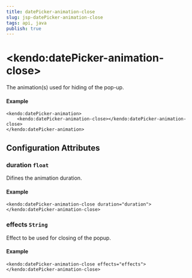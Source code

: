 ```yaml
---
title: datePicker-animation-close
slug: jsp-datePicker-animation-close
tags: api, java
publish: true
---
```


# \<kendo:datePicker-animation-close\>

The animation(s) used for hiding of the pop-up.

#### Example
    <kendo:datePicker-animation>
        <kendo:datePicker-animation-close></kendo:datePicker-animation-close>
    </kendo:datePicker-animation>

## Configuration Attributes

### duration `float`

Difines the animation duration.

#### Example
    <kendo:datePicker-animation-close duration="duration">
    </kendo:datePicker-animation-close>

### effects `String`

Effect to be used for closing of the popup.

#### Example
    <kendo:datePicker-animation-close effects="effects">
    </kendo:datePicker-animation-close>

